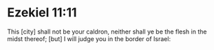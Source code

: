 # Ezekiel 11:11

This [city] shall not be your caldron, neither shall ye be the flesh in the midst thereof; [but] I will judge you in the border of Israel: